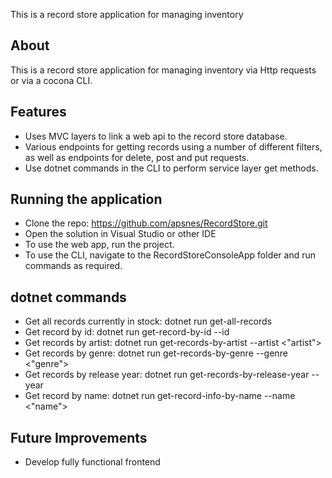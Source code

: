 This is a record store application for managing inventory


## About
This is a record store application for managing inventory via Http requests or via a cocona CLI.

## Features
- Uses MVC layers to link a web api to the record store database.
- Various endpoints for getting records using a number of different filters, as well as endpoints for
  delete, post and put requests.
- Use dotnet commands in the CLI to perform service layer  get methods.

## Running the application
- Clone the repo: https://github.com/apsnes/RecordStore.git
- Open the solution in Visual Studio or other IDE
- To use the web app, run the project.
- To use the CLI, navigate to the RecordStoreConsoleApp folder and run commands as required.

## dotnet commands
- Get all records currently in stock:
  dotnet run get-all-records
- Get record by id:
  dotnet run get-record-by-id --id <id>
- Get records by artist:
  dotnet run get-records-by-artist --artist <"artist">
- Get records by genre:
  dotnet run get-records-by-genre --genre <"genre">
- Get records by release year:
  dotnet run get-records-by-release-year --year <year>
- Get record by name:
  dotnet run get-record-info-by-name --name <"name">

## Future Improvements
- Develop fully functional frontend
